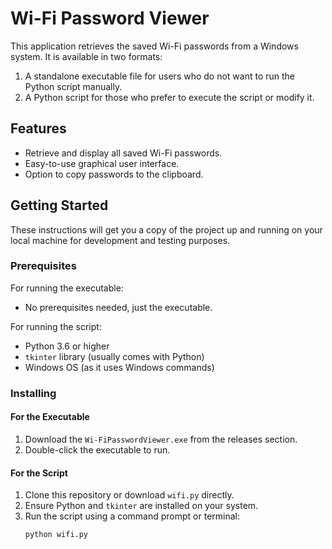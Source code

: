 # Wi-Fi Password Viewer

This application retrieves the saved Wi-Fi passwords from a Windows system. It is available in two formats:
1. A standalone executable file for users who do not want to run the Python script manually.
2. A Python script for those who prefer to execute the script or modify it.

## Features

- Retrieve and display all saved Wi-Fi passwords.
- Easy-to-use graphical user interface.
- Option to copy passwords to the clipboard.

## Getting Started

These instructions will get you a copy of the project up and running on your local machine for development and testing purposes.

### Prerequisites

For running the executable:
- No prerequisites needed, just the executable.

For running the script:
- Python 3.6 or higher
- `tkinter` library (usually comes with Python)
- Windows OS (as it uses Windows commands)

### Installing

#### For the Executable

1. Download the `Wi-FiPasswordViewer.exe` from the releases section.
2. Double-click the executable to run.

#### For the Script

1. Clone this repository or download `wifi.py` directly.
2. Ensure Python and `tkinter` are installed on your system.
3. Run the script using a command prompt or terminal:
   ```bash
   python wifi.py
